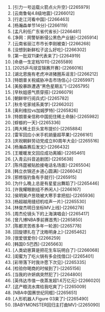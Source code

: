
1. [引力一号运载火箭点火升空]-[2265979]
1. [云南鲁甸4.8级地震]-[2266012]
1. [行走江河看中国]-[2266463]
1. [杨瀚森单节14分]-[2266119]
1. [孟凡利任广东省代省长]-[2266481]
1. [净网：网警斩断侵公黑色产业链]-[2265914]
1. [云南省丽江市市长李刚被查]-[2266268]
1. [没想到新鲜松子这么好吃]-[2266302]
1. [第一批双11课代表来了]-[2264919]
1. [命悬一生定档1011]-[2265589]
1. [2025乒乓球亚锦赛开赛]-[2266016]
1. [湖北恩施有老虎冲进猪圈系谣言]-[2266212]
1. [特朗普关税威胁冲击市场信心]-[2265997]
1. [美股暴跌遭遇“黑色星期五”]-[2265795]
1. [早秋姐感气质穿搭]-[2266079]
1. [朝鲜举行阅兵式]-[2265782]
1. [秋冬宅家绒系美学]-[2266202]
1. [奥利维拉vs加姆罗特]-[2265826]
1. [特朗普亲信称中国扼住稀土命脉]-[2265982]
1. [蜉蝣的一天]-[2265336]
1. [两大稀土巨头宣布提价]-[2265884]
1. [雷军回应小米手机销量超苹果]-[2266161]
1. [庆祝朝鲜劳动党成立80周年大会]-[2265516]
1. [杨瀚森赛后发文]-[2266432]
1. [王暖暖发文回应成功离婚]-[2265461]
1. [入青云抖音追剧团]-[2265638]
1. [陈伟霆被贴脸接电话名场面]-[2265504]
1. [韩立衣锦还乡道心圆满]-[2266042]
1. [邪修版钓鱼有手就行]-[2265915]
1. [为什么晚上总是有星星出舞蹈了]-[2265446]
1. [许我耀眼剧组不养闲人]-[2266167]
1. [侯明昊卢昱晓被大寒手拿把掐]-[2265936]
1. [杨超越用缝纫机哇声一片]-[2265530]
1. [林俊杰明日坐标MV上线]-[2266278]
1. [周杰伦镜头下的上海演唱会]-[2265417]
1. [曾凡博NBA季前赛首秀]-[2265850]
1. [陈都灵苦练多年一轮游]-[2265778]
1. [回旋镖扎在了沈皓明身上]-[2265462]
1. [很爱很爱你]-[2266259]
1. [韩国0:5巴西]-[2265663]
1. [人类幼崽算是把花生车玩明白了]-[2266068]
1. [闺蜜为了吃火锅有多会找借口]-[2265401]
1. [彩带落下时我许愿下次见]-[2265335]
1. [检验你喝商的时候到了]-[2265156]
1. [当我的许妍病突然犯了]-[2264800]
1. [英伟达市值一夜蒸发超1.6万亿元]-[2266020]
1. [这产粮流水席给我吃爽了]-[2265009]
1. [NBA中国赛世纪同框]-[2265651]
1. [人形机器人Figure 03来了]-[2265490]
1. [BABYMONSTER回归主打曲MV]-[2265090]